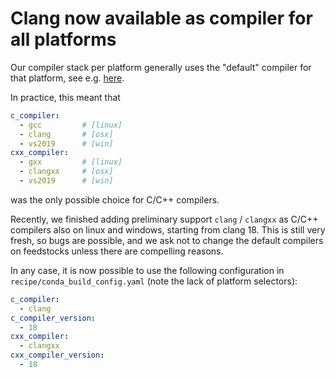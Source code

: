 # Clang now available as compiler for all platforms

Our compiler stack per platform generally uses the "default" compiler for that
platform, see e.g. [here](https://conda-forge.org/docs/maintainer/infrastructure/#compilers-and-runtimes).

In practice, this meant that

```yaml
c_compiler:
  - gcc         # [linux]
  - clang       # [osx]
  - vs2019      # [win]
cxx_compiler:
  - gxx         # [linux]
  - clangxx     # [osx]
  - vs2019      # [win]
```

was the only possible choice for C/C++ compilers.

Recently, we finished adding preliminary support `clang` / `clangxx` as
C/C++ compilers also on linux and windows, starting from clang 18.
This is still very fresh, so bugs are possible, and we ask not to change
the default compilers on feedstocks unless there are compelling reasons.

In any case, it is now possible to use the following configuration in
`recipe/conda_build_config.yaml` (note the lack of platform selectors):

```yaml
c_compiler:
  - clang
c_compiler_version:
  - 18
cxx_compiler:
  - clangxx
cxx_compiler_version:
  - 18
```
